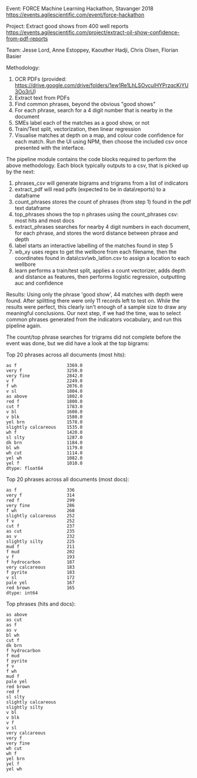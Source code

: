 Event: FORCE Machine Learning Hackathon, Stavanger 2018 https://events.agilescientific.com/event/force-hackathon

Project: Extract good shows from 400 well reports https://events.agilescientific.com/project/extract-oil-show-confidence-from-pdf-reports

Team: Jesse Lord, Anne Estoppey, Kaouther Hadji, Chris Olsen, Florian Basier

Methodology:
1. OCR PDFs (provided: https://drive.google.com/drive/folders/1ew1Re1LhLSOvculHYPrzqcKiYU3Oo3rU)
2. Extract text from PDFs
3. Find common phrases, beyond the obvious "good shows"
4. For each phrase, search for a 4 digit number that is nearby in the document
5. SMEs label each of the matches as a good show, or not
6. Train/Test split, vectorization, then linear regression
7. Visualise matches at depth on a map, and colour code confidence for each match. Run the UI using NPM, then choose the included csv once presented with the interface. 

The pipeline module contains the code blocks required to perform the above methodology. 
Each block typically outputs to a csv, that is picked up by the next:
1. phrases_csv will generate bigrams and trigrams from a list of indicators
2. extract_pdf will read pdfs (expected to be in data\reports) to a dataframe
3. count_phrases stores the count of phrases (from step 1) found in the pdf text dataframe 
4. top_phrases shows the top n phrases using the count_phrases csv: most hits and most docs 
5. extract_phrases searches for nearby 4 digit numbers in each document, for each phrase, and stores the word distance between phrase and depth
6. label starts an interactive labelling of the matches found in step 5
7. wb_xy uses regex to get the wellbore from each filename, then the coordinates found in data\csv\wb_latlon.csv to assign a location to each wellbore
8. learn performs a train/test split, applies a count vectorizer, adds depth and distance as features, then performs logistic regression, outputting auc and confidence

Results:
Using only the phrase 'good show', 44 matches with depth were found. After splitting there were only 11 records left to test on. While the results were perfect, this clearly isn't enough of a sample size to draw any meaningful conclusions. Our next step, if we had the time, was to select common phrases generated from the indicators vocabulary, and run this pipeline again. 

The count/top phrase searches for trigrams did not complete before the event was done, but we did have a look at the top bigrams:

Top 20 phrases across all documents (most hits):

	as f                   3369.0
	very f                 3250.0
	very fine              2842.0
	v f                    2249.0
	f wh                   2076.0
	v sl                   1804.0
	as above               1802.0
	red f                  1800.0
	cut f                  1783.0
	v bl                   1608.0
	v blk                  1580.0
	yel brn                1578.0
	slightly calcareous    1535.0
	wh f                   1420.0
	sl slty                1287.0
	dk brn                 1184.0
	bl wh                  1179.0
	wh cut                 1114.0
	yel wh                 1082.0
	yel f                  1010.0
	dtype: float64

Top 20 phrases across all documents (most docs):

	as f                   336
	very f                 314
	red f                  299
	very fine              286
	f wh                   268
	slightly calcareous    252
	f v                    252
	cut f                  237
	as cut                 235
	as v                   232
	slightly silty         225
	mud f                  211
	f mud                  202
	v f                    193
	f hydrocarbon          187
	very calcareous        183
	f pyrite               183
	v sl                   172
	pale yel               167
	red brown              165
	dtype: int64

Top phrases (hits and docs): 

	as above
	as cut
	as f
	as v
	bl wh
	cut f
	dk brn
	f hydrocarbon
	f mud
	f pyrite
	f v
	f wh
	mud f
	pale yel
	red brown
	red f
	sl slty
	slightly calcareous
	slightly silty
	v bl
	v blk
	v f
	v sl
	very calcareous
	very f
	very fine
	wh cut
	wh f
	yel brn
	yel f
	yel wh